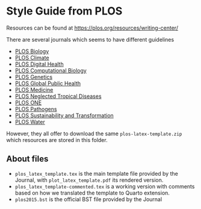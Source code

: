 # Style Guide from PLOS

Resources can be found at <https://plos.org/resources/writing-center/>

There are several journals which seems to have different guidelines

 - [PLOS Biology](https://journals.plos.org/plosbiology/s/submission-guidelines) 
 - [PLOS Climate](https://journals.plos.org/climate/s/submission-guidelines)
 - [PLOS Digital Health](https://journals.plos.org/digitalhealth/s/submission-guidelines)
 - [PLOS Computational Biology](https://journals.plos.org/ploscompbiol/s/submission-guidelines)
 - [PLOS Genetics](https://journals.plos.org/plosgenetics/s/submission-guidelines)
 - [PLOS Global Public Health](https://journals.plos.org/globalpublichealth/s/submission-guidelines)
 - [PLOS Medicine](https://journals.plos.org/plosmedicine/s/submission-guidelines)
 - [PLOS Neglected Tropical Diseases](https://journals.plos.org/plosntds/s/submission-guidelines)
 - [PLOS ONE](https://journals.plos.org/plosone/s/submission-guidelines)
 - [PLOS Pathogens](https://journals.plos.org/plospathogens/s/submission-guidelines)
 - [PLOS Sustainability and Transformation](https://journals.plos.org/sustainabilitytransformation/s/submission-guidelines)
 - [PLOS Water](https://journals.plos.org/water/s/submission-guidelines)

However, they all offer to download the same `plos-latex-template.zip` which resources are stored in this folder. 

## About files 

- `plos_latex_template.tex` is the main template file provided by the Journal, with `plot_latex_template.pdf` its rendered version.
- `plos_latex_template-commented.tex` is a working version with comments based on how we translated the template to Quarto extension. 
- `plos2015.bst` is the official BST file provided by the Journal